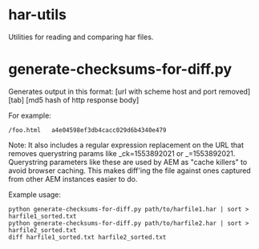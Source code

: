 # har-utils
Utilities for reading and comparing har files.

# generate-checksums-for-diff.py
Generates output in this format:
[url with scheme host and port removed] [tab] [md5 hash of http response body]

For example:
```
/foo.html	a4e04598ef3db4cacc029d6b4340e479
```

Note: It also includes a regular expression replacement on the URL that removes querystring params like _ck=1553892021 or _=1553892021.  Querystring parameters like these are used by AEM as "cache killers" to avoid browser caching.  This makes diff'ing the file against ones captured from other AEM instances easier to do.

Example usage:
```
python generate-checksums-for-diff.py path/to/harfile1.har | sort > harfile1_sorted.txt
python generate-checksums-for-diff.py path/to/harfile2.har | sort > harfile2_sorted.txt
diff harfile1_sorted.txt harfile2_sorted.txt
```
